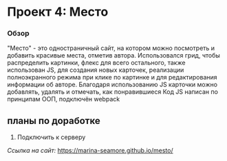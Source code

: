 # Проект 4: Место

### Обзор
"Место" - это одностраничный сайт, на котором можно посмотреть и добавить красивые места, отметив автора. Использовался грид, чтобы распределить картинки, флекс для всего остального, также использован JS, для создания новых карточек, реализации полноэкранного режима при клике по картинке и для редактирования информации об авторе.
Благодаря использованию JS карточки можно добавлять, удалять и отмечать, как понравившиеся
Код JS написан по принципам ООП, подключён webpack

## планы по доработке
1. Подключить к серверу

*Ссылка на сайт:* https://marina-seamore.github.io/mesto/ 

